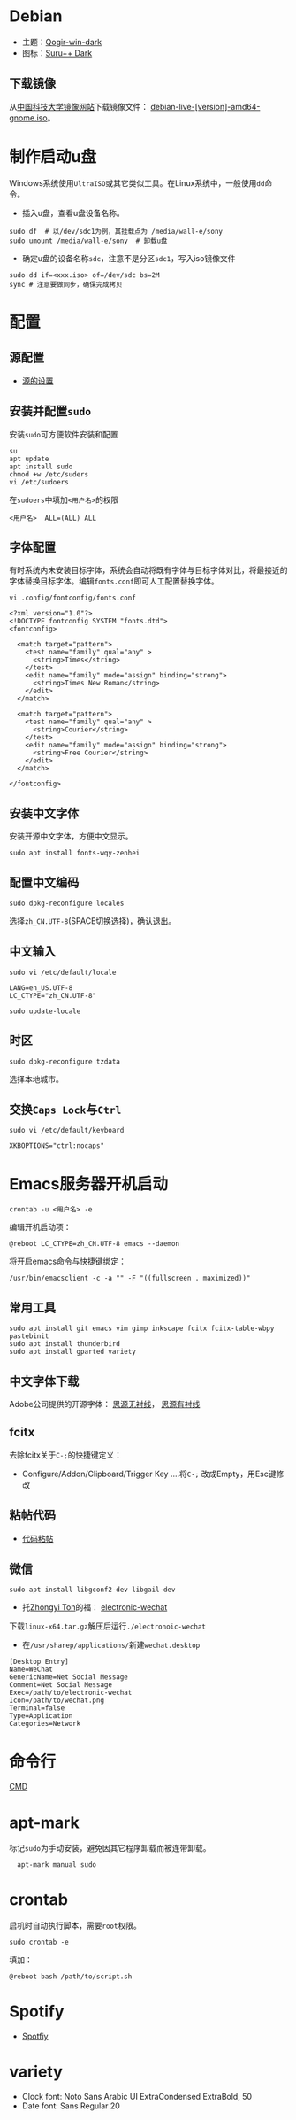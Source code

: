 # Debian

- 主题：[Qogir-win-dark](https://github.com/vinceliuice/Qogir-theme)
- 图标：[Suru++ Dark](https://github.com/gusbemacbe/suru-plus-dark)

## 下载镜像

 从[中国科技大学镜像网站](https://mirrors.ustc.edu.cn)下载镜像文件：
 [debian-live-[version]-amd64-gnome.iso](https://mirrors.ustc.edu.cn/debian-cd/current-live/amd64/iso-hybrid)。

# 制作启动u盘

Windows系统使用`UltraISO`或其它类似工具。在Linux系统中，一般使用`dd`命令。

- 插入u盘，查看u盘设备名称。
```
sudo df  # 以/dev/sdc1为例，其挂载点为 /media/wall-e/sony
sudo umount /media/wall-e/sony  # 卸载u盘
```

- 确定u盘的设备名称`sdc`，注意不是分区`sdc1`，写入iso镜像文件 

```
sudo dd if=<xxx.iso> of=/dev/sdc bs=2M
sync # 注意要做同步，确保完成拷贝
```

# 配置

## 源配置 

- [源的设置](resources.md)

## 安装并配置`sudo`

安装`sudo`可方便软件安装和配置

```
su
apt update
apt install sudo
chmod +w /etc/suders
vi /etc/sudoers
```

在`sudoers`中填加`<用户名>`的权限

```
<用户名>  ALL=(ALL) ALL
```

## 字体配置

有时系统内未安装目标字体，系统会自动将既有字体与目标字体对比，将最接近的字体替换目标字体。编辑`fonts.conf`即可人工配置替换字体。
```
vi .config/fontconfig/fonts.conf
```

```
<?xml version="1.0"?>
<!DOCTYPE fontconfig SYSTEM "fonts.dtd">
<fontconfig>

  <match target="pattern">
    <test name="family" qual="any" >
      <string>Times</string>
    </test>
    <edit name="family" mode="assign" binding="strong">
      <string>Times New Roman</string>
    </edit>
  </match>

  <match target="pattern">
    <test name="family" qual="any" >
      <string>Courier</string>
    </test>
    <edit name="family" mode="assign" binding="strong">
      <string>Free Courier</string>
    </edit>
  </match>

</fontconfig>
```

## 安装中文字体

安装开源中文字体，方便中文显示。

```
sudo apt install fonts-wqy-zenhei
```

## 配置中文编码

```
sudo dpkg-reconfigure locales 
```

选择`zh_CN.UTF-8`(SPACE切换选择)，确认退出。

## 中文输入

```
sudo vi /etc/default/locale
```

```
LANG=en_US.UTF-8
LC_CTYPE="zh_CN.UTF-8"
```

```
sudo update-locale
```

## 时区

```
sudo dpkg-reconfigure tzdata
```

选择本地城市。

## 交换`Caps Lock`与`Ctrl`

```
sudo vi /etc/default/keyboard
```

```
XKBOPTIONS="ctrl:nocaps"

```

# Emacs服务器开机启动

```
crontab -u <用户名> -e
```
编辑开机启动项：
```
@reboot LC_CTYPE=zh_CN.UTF-8 emacs --daemon
```
将开启emacs命令与快捷键绑定：
```
/usr/bin/emacsclient -c -a "" -F "((fullscreen . maximized))"
```


## 常用工具

```
sudo apt install git emacs vim gimp inkscape fcitx fcitx-table-wbpy pastebinit
sudo apt install thunderbird
sudo apt install gparted variety 
```

## 中文字体下载

Adobe公司提供的开源字体： 
[思源无衬线](https://github.com/adobe-fonts/source-han-sans/tree/release)，
[思源有衬线](https://github.com/adobe-fonts/source-han-serif/tree/release)

##  fcitx

去除fcitx关于`C-;`的快捷键定义：
- Configure/Addon/Clipboard/Trigger Key ....将`C-;` 改成Empty，用Esc键修改

##  粘帖代码

- [代码粘帖](pastebinit.md)

## 微信

```
sudo apt install libgconf2-dev libgail-dev
```

- 托[Zhongyi Ton](https://github.com/geeeeeeeeek)的福：
[electronic-wechat](https://github.com/geeeeeeeeek/electronic-wechat/releases/)

下载`linux-x64.tar.gz`解压后运行`./electronoic-wechat`

- 在`/usr/sharep/applications/`新建`wechat.desktop`

```
[Desktop Entry]
Name=WeChat
GenericName=Net Social Message
Comment=Net Social Message
Exec=/path/to/electronic-wechat
Icon=/path/to/wechat.png
Terminal=false
Type=Application
Categories=Network
```


# 命令行

[CMD](./cmd.md)

# apt-mark
标记`sudo`为手动安装，避免因其它程序卸载而被连带卸载。
```
  apt-mark manual sudo
```
# crontab

启机时自动执行脚本，需要`root`权限。

```
sudo crontab -e
```
填加：
```
@reboot bash /path/to/script.sh
```

# Spotify

- [Spotfiy](https://www.spotify.com/hk-en/download/linux/)


# variety

- Clock font: Noto Sans Arabic UI ExtraCondensed ExtraBold, 50
- Date font: Sans Regular 20
